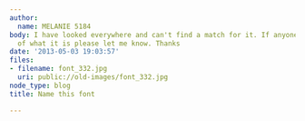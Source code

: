 ```yaml
---
author:
  name: MELANIE 5184
body: I have looked everywhere and can't find a match for it. If anyone has an idea
  of what it is please let me know. Thanks
date: '2013-05-03 19:03:57'
files:
- filename: font_332.jpg
  uri: public://old-images/font_332.jpg
node_type: blog
title: Name this font

---
```

